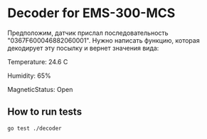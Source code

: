 # Decoder for EMS-300-MCS

Предположим, датчик прислал последовательность "0367F600046882060001". Нужно написать функцию, которая декодирует эту посылку и вернет значения вида:

Temperature: 24.6 C

Humidity: 65%

MagneticStatus: Open

## How to run tests

```
go test ./decoder
```